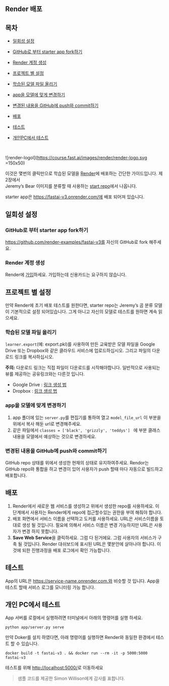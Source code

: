﻿## Render 배포

## 목차
- [일회성 설정](#One-time_setup)
- [GitHub로 부터 starter app fork하기](#forkstarterapp)
- [Render 계정 생성](#createaccount)

- [프로젝트 별 설정](#Per-project_setup)
- [학습된 모델 파일 올리기](#uploadmodel)
- [app을 모델에 맞게 변경하기](#customizemodel)
- [변경된 내용을 GitHub에 push와 commit하기](#pushgithub)

- [배포](#deploy)
- [테스트](#test)
- [개인PC에서 테스트](#localtest)
<br>


![render-logol](https://course.fast.ai/images/render/render-logo.svg  =150x50)

이것은 몇번의 클릭만으로 학습된 모델을 [Render](https://render.com/)에 배포하는 간단한 가이드입니다.  제 2장에서  
Jeremy’s Bear 이미지를 분류할 때 사용하는 [start repo](https://github.com/render-examples/fastai-v3)에서 나옵니다. 

starter app은  https://fastai-v3.onrender.com/에 배포 되어져 있습니다.


## 일회성 설정<span id="One-time_setup"></span>

### GitHub로 부터 starter app fork하기<span id="forkstarterapp"></span>
https://github.com/render-examples/fastai-v3를 자신의 GitHub로 fork 해주세요.

### Render 계정 생성<span id="createaccount"></span>
Render에 [가입](https://render.com/i/fastai-v3)하세요.  가입하는데 신용카드는 요구하지 않습니다.

## 프로젝트 별 설정<span id="Per-project_setup"></span>
만약 Render에 초기 배포 테스트를 원한다면, starter repo는 Jeremy’s 곰 분류 모델이 기본적으로 설정 되어있습니다. 그게 아니고 자신의 모델로 테스트를 원하면 계속 읽으세요.

### 학습된 모델 파일 올리기<span id="uploadmodel"></span>
``learner.export``(예: export.pkl)를 사용하여 만든 교육받은 모델 파일을 Google Drive 또는 Dropbox와 같은 클라우드 서비스에 업로드하십시오. 그리고 파일의 다운로드 링크를 복사하십시오.

**주의:**  다운로드 링크는 직접 파일이 다운로드를 시작해야합니다. 일반적으로 사용되는 뷰를 제공하는 공유링크와는 다른것 입니다. 
* Google Drive : [링크 생성 법](https://www.wonderplugin.com/online-tools/google-drive-direct-link-generator/)
* Dropbox : [링크 생성 법](https://syncwithtech.blogspot.com/p/direct-download-link-generator.html)

### app을 모델에 맞게 변경하기<span id="customizemodel"></span>

 1. app 폴더에 있는 ``server.py``를 편집기를 통하여 열고 ``model_file_url`` 이 부분을 위에서 복사 해둔 url로 변경해주세요. 
 2. 같은 파일에서 ``classes = ['black', 'grizzly', 'teddys'] `` 에 부분 클래스 내용을 모델에서 예상하는 것으로 변경하세요.


### 변경된 내용을 GitHub에 push와 commit하기<span id="pushgithub"></span>
GitHub repo 상태를 위에서 생성한 현재의 상태로 유지하여주세요. Rendor는 GitHub repo와 통합을 하고 변경이 있어 사용자가 push 할때 마다 자동으로 빌드하고 배포합니다.


## 배포<span id="deploy"></span>

 1. Render에서 새로운 웹 서비스를 생성하고  위에서 생성한 repo를 사용하세요. 이 단계에서 사용자는 Render에게 repo에 접근할수있는 권한을 부여 해줘야 합니다. 
 2. 배포 화면에서 서비스 이름을 선택하고 도커를 사용하세요. URL은 서비스이름을 토대로 생성 될 것입니다. 필요에 의해서 서비스 이름은 변경 가능하지만 URL은 사용자가 변경 하지 못합니다. 
 3. **Save Web Service**을 클릭하세요. 그럼 다 된거에요. 그럼 사용자의 서비스가 구축 될 것입니다. Render 대쉬보드에 표시된 URL은 몇분안에 살아나야 합니다. 이것에 되한 진행과정을 배포 로그에서 확인 가능합니다.


## 테스트<span id="test"></span>
App의 URL은 https://service-name.onrender.com.와 비슷할 것 입니다. App을 테스트 할때 서비스 로그를 모니터링 가능 합니다. 

## 개인 PC에서 테스트<span id="localtest"></span>
App 서버를 로컬에서 실행하려면 터미널에서 아래의 명령어를 실행 하세요.
```
python app/server.py serve
```
만약 Doker를 설치 하였다면,  아래 명령어를 실행하면 Render와 동일한 환경에서 테스트 할 수 있습니다. 
```
docker build -t fastai-v3 . && docker run --rm -it -p 5000:5000 fastai-v3
```
테스트를 위해 [http://localhost:5000/](http://localhost:5000/)로 이동하세요 

 

>  샘플 코드를 제공한 Simon Willison에게 감사를 표합니다.
